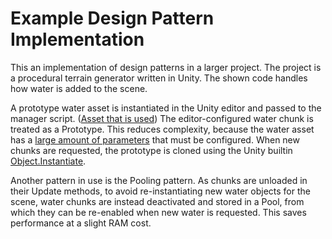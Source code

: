 # Example Design Pattern Implementation

This an implementation of design patterns in a larger project. 
The project is a procedural terrain generator written in Unity. The shown code handles how water is added to the scene. 

A prototype water asset is instantiated in the Unity editor and passed to the manager script. 
([Asset that is used](https://assetstore.unity.com/packages/vfx/shaders/stylized-water-for-urp-162025))
The editor-configured water chunk is treated as a Prototype. This reduces complexity, because the water asset has a [large amount of
parameters](https://alexander-ameye.gitbook.io/stylized-water/features/shader-properties) that must be configured.
When new chunks are requested, the prototype is cloned using the 
Unity builtin [Object.Instantiate](https://docs.unity3d.com/ScriptReference/Object.Instantiate.html).

Another pattern in use is the Pooling pattern. As chunks are unloaded in their Update methods, to avoid re-instantiating new water objects for the scene,
water chunks are instead deactivated and stored in a Pool, from which they can be re-enabled when new water is requested.
This saves performance at a slight RAM cost.
